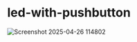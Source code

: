 # led-with-pushbutton

![Screenshot 2025-04-26 114802](https://github.com/user-attachments/assets/c8789a5c-9c34-41a6-a52b-98a805281fe4)

